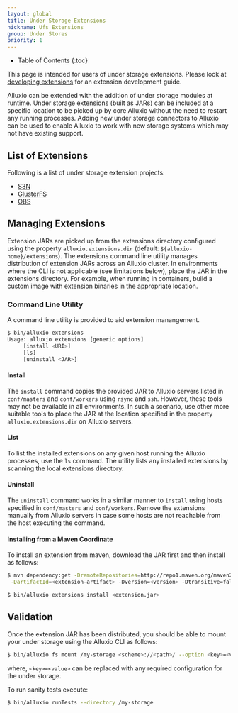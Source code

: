 ```yaml
---
layout: global
title: Under Storage Extensions
nickname: Ufs Extensions
group: Under Stores
priority: 1
---
```


* Table of Contents
{:toc}

This page is intended for users of under storage extensions. Please look at [developing
extensions](DevelopingUFSExtensions.html) for an extension development guide.

Alluxio can be extended with the addition of under storage modules at runtime. Under storage
extensions (built as JARs) can be included at a specific location to be picked up by core Alluxio
without the need to restart any running processes. Adding new under storage connectors to Alluxio
can be used to enable Alluxio to work with new storage systems which may not have existing support.

## List of Extensions

Following is a list of under storage extension projects:

- [S3N](https://github.com/Alluxio/alluxio-extensions/tree/master/underfs/s3n)
- [GlusterFS](https://github.com/Alluxio/alluxio-extensions/tree/master/underfs/glusterfs) 
- [OBS](https://github.com/Alluxio/alluxio-extensions/tree/master/underfs/obs) 

## Managing Extensions

Extension JARs are picked up from the extensions directory configured using the property
`alluxio.extensions.dir` (default: `${alluxio-home}/extensions`). The extensions command line utility
manages distribution of extension JARs across an Alluxio cluster. In environments where the CLI is
not applicable (see limitations below), place the JAR in the extensions directory. For example, when
running in containers, build a custom image with extension binaries in the appropriate location.

### Command Line Utility

A command line utility is provided to aid extension manangement.

```bash
$ bin/alluxio extensions
Usage: alluxio extensions [generic options]
	 [install <URI>]
	 [ls]
	 [uninstall <JAR>]
```

#### Install

The `install` command copies the provided JAR to Alluxio servers listed in `conf/masters` and
`conf/workers` using `rsync` and `ssh`. However, these tools may not be available in all
environments. In such a scenario, use other more suitable tools to place the JAR at the location
specified in the property `alluxio.extensions.dir` on Alluxio servers.

#### List

To list the installed extensions on any given host running the Alluxio processes, use the `ls`
command. The utility lists any installed extensions by scanning the local extensions directory.

#### Uninstall

The `uninstall` command works in a similar manner to `install` using hosts specified in
`conf/masters` and `conf/workers`. Remove the extensions manually from Alluxio servers in case some
hosts are not reachable from the host executing the command.

#### Installing from a Maven Coordinate

To install an extension from maven, download the JAR first and then install as follows:

```bash
$ mvn dependency:get -DremoteRepositories=http://repo1.maven.org/maven2/ -DgroupId=<extension-group> \
 -DartifactId=<extension-artifact> -Dversion=<version> -Dtransitive=false -Ddest=<extension>.jar

$ bin/alluxio extensions install <extension.jar>
```

## Validation

Once the extension JAR has been distributed, you should be able to mount your under storage using
the Alluxio CLI as follows:

```bash
$ bin/alluxio fs mount /my-storage <scheme>://<path>/ --option <key>=<value>
```
where, `<key>=<value>` can be replaced with any required configuration for the under storage.

To run sanity tests execute:

```bash
$ bin/alluxio runTests --directory /my-storage
```
